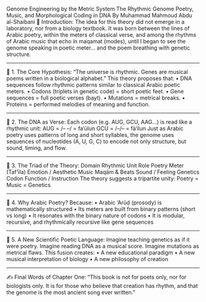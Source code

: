 Genome Engineering by the Metric System 
The Rhythmic Genome
Poetry, Music, and Morphological Coding in DNA
By Muhammad Mahmoud Abdu al-Shaibani
🔹 Introduction:
The idea for this theory did not emerge in a laboratory, nor from a biology textbook.
It was born between the lines of Arabic poetry, within the meters of classical verse,
and among the rhythms of Arabic music that echo in maqamat (modes),
until I began to see the genome speaking in poetic meter...
and the poem breathing with genetic structure.
________________________________________
🧠 1. The Core Hypothesis:
“The universe is rhythmic.
Genes are musical poems written in a biological alphabet.”
This theory proposes that:
•	DNA sequences follow rhythmic patterns similar to classical Arabic poetic meters.
•	Codons (triplets in genetic code) = short poetic feet.
•	Gene sequences = full poetic verses (bayt).
•	Mutations = metrical breaks.
•	Proteins = performed melodies of meaning and function.
________________________________________
🧬 2. The DNA as Verse:
Each codon (e.g. AUG, GCU, AAG...)
is read like a rhythmic unit:
AUG = /– –/ = fa‘ūlun
GCU = /–/– = fā‘ilun
Just as Arabic poetry uses patterns of long and short syllables,
the genome uses sequences of nucleotides (A, U, G, C)
to encode not only structure, but sound, timing, and flow.
________________________________________
🎼 3. The Triad of the Theory:
Domain	Rhythmic Unit	Role
Poetry	Meter (Taf‘īla)	Emotion / Aesthetic
Music	Maqām & Beats	Sound / Feeling
Genetics	Codon	Function / Instruction
The theory suggests a tripartite unity:
Poetry = Music = Genetics
________________________________________
🧩 4. Why Arabic Poetry?
Because:
•	Arabic ‘Arūḍ (prosody) is mathematically structured
•	Its meters are built from binary patterns (short vs long)
•	It resonates with the binary nature of codons
•	It is modular, recursive, and rhythmically recursive like gene sequences
________________________________________
🔁 5. A New Scientific Poetic Language:
Imagine teaching genetics as if it were poetry.
Imagine reading DNA as a musical score.
Imagine mutations as metrical flaws.
This fusion creates:
•	A new educational paradigm
•	A new musical interpretation of biology
•	A new philosophy of creation
________________________________________
✍️ Final Words of Chapter One:
“This book is not for poets only, nor for biologists only.
It is for those who believe that creation has rhythm,
and that the genome is the most ancient song ever written.”
